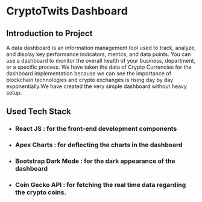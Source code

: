 # CryptoTwits Dashboard

<div>
 <h2>Introduction to Project </h2>
  <p>A data dashboard is an information management tool used to track, analyze, and display key performance indicators, metrics, and data points. You can use a dashboard to monitor the overall health of your business, department, or a specific process.
    We have taken the data of Crypto Currencies for the dashboard implementation because we can see the importance of blockchain technologies and crypto exchanges is rising day by day exponentially.We have created the very simple dashboard without heavy setup.
  </p>
</div>

<div>
  <h2>Used Tech Stack </h2>
  <p>
    <ul>
      <li><strong><h3>React JS</strong> : for the front-end development components</h3></li>
      <li><strong><h3>Apex Charts</strong> : for deflecting the charts in the dashboard</h3></li>
      <li><strong><h3>Bootstrap Dark Mode</strong> : for the dark appearance of the dashboard</h3></li>
      <li><strong><h3>Coin Gecko API</strong> : for fetching the real time data regarding the crypto coins.</h3></li>
    
    
